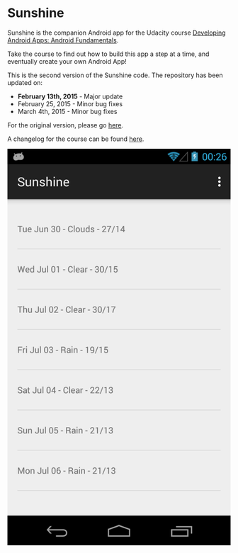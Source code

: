 Sunshine
========

Sunshine is the companion Android app for the Udacity course [Developing Android Apps: Android Fundamentals](https://www.udacity.com/course/ud853).

Take the course to find out how to build this app a step at a time, and eventually create your own Android App!

This is the second version of the Sunshine code. The repository has been updated on:

* **February 13th, 2015** - Major update
* February 25, 2015 - Minor bug fixes
* March 4th, 2015 - Minor bug fixes

For the original version, please go [here](https://github.com/udacity/Sunshine).

A changelog for the course can be found [here](https://docs.google.com/a/knowlabs.com/document/d/193xJb_OpcNCqgquMhxPrMh05IEYFXQqt0S6-6YK8gBw/pub).

![Screenshot of ListView updating](screenshot-01.png "ListView Update")